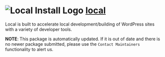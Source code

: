 # ![Local Install Logo](https://cdn.jsdelivr.net/gh/mikeee/ChocoPackages/icons/local.png "Local Install Logo") [local](https://chocolatey.org/packages/local.install)

Local is built to accelerate local development/building of WordPress sites with a variety of developer tools.

**NOTE**: This package is automatically updated. If it is out of date and there is no newer package submitted, please use the `Contact Maintainers` functionality to alert us.
